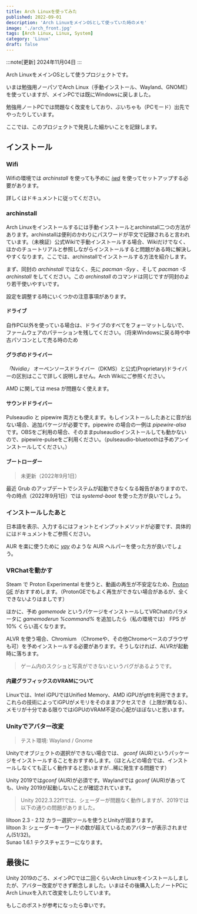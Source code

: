 ```yaml
---
title: Arch Linuxを使ってみた
published: 2022-09-01
description: 'Arch LinuxをメインOSとして使っていた時のメモ'
image: './arch_front.jpg'
tags: [Arch Linux, Linux, System]
category: 'Linux'
draft: false 
---
```


:::note[更新]
2024年11月04日
:::

Arch LinuxをメインOSとして使うプロジェクトです。

いまは勉強用ノーパソでArch Linux（手動インストール、Wayland、GNOME）を使っていますが、メインPCでは既にWindowsに戻しました。

勉強用ノートPCでは問題なく改変をしており、ぶいちゃも（PCモード）出先でやったりしています。

ここでは、このプロジェクトで発見した細かいことを記録します。

## インストール

### Wifi

Wifiの環境では *archinstall* を使っても予めに [*iwd*](https://wiki.archlinux.jp/index.php/Iwd) を使ってセットアップする必要があります。

詳しくはドキュメントに従ってください。

### archinstall

Arch Linuxをインストールするには手動インストールとarchinstall二つの方法があります。archinstallは便利のかわりにパスワードが平文で記録されると言われています。（未検証）公式Wikiで手動インストールする場合、Wikiだけでなく、ほかのチュートリアルと参照しながらインストールすると問題がある時に解決しやすくなります。ここでは、archinstallでインストールする方法を紹介します。

まず、同封の *archinstall* ではなく、先に *pacman -Syy* 、そして *pacman -S archinstall* をしてください。この *archinstall* のコマンドは同じですが同封のより若干使いやすいです。

設定を調整する時にいくつかの注意事項があります。

#### ドライブ

自作PC以外を使っている場合は、ドライブのすべてをフォーマットしないで、ファームウェアのパテーションを残してください。（将来Windowsに戻る時や中古パソコンとして売る時のため

#### グラボのドライバー

*「Nvidia」* オーペンソースドライバー（DKMS）と公式(Proprietary)ドライバーの区別はここで詳しく説明しません。Arch Wikiにご参照ください。

AMD に関しては mesa が問題なく使えます。

#### サウンドドライバー

Pulseaudio と pipewire 両方とも使えます。もしインストールしたあとに音が出ない場合、追加パケージが必要です。pipewire の場合の一例は *pipewire-alsa* です。OBSをご利用の場合、そのままpulseaudioインストールしても動かないので、pipewire-pulseをご利用ください。（pulseaudio-bluetoothは予めアンインストールしてください。）

#### ブートローダー

> 未更新（2022年9月1日）

最近 Grub のアップデートでシステムが起動できなくなる報告がありますので、今の時点（2022年9月1日）では *systemd-boot* を使った方が良いでしょう。

### インストールしたあと

日本語を表示、入力するにはフォントとインプットメソッドが必要です、具体的にはドキュメントをご参照ください。

AUR を楽に使うために [*yay*](https://github.com/Jguer/yay) のような AUR ヘルパーを使った方が良いでしょう。

### VRChatを動かす

Steam で Proton Experimental を使うと、動画の再生が不安定なため、[Proton GE](https://github.com/GloriousEggroll/proton-ge-custom) がおすすめします。（ProtonGEでもよく再生ができない場合があるが、全くできないよりはましです）

ほかに、予め *gamemode* というパケージをインストールしてVRChatのパラメータに *gamemoderun %command%* を追加したら（私の環境では） FPS が 10% くらい高くなります。

ALVR を使う場合、Chromium （Chromeや、その他Chromeベースのブラウザも可）を予めインストールする必要があります。そうしなければ、ALVRが起動時に落ちます。

> ゲーム内のスクショと写真ができないというバグがあるようです。

#### 内蔵グラフィックスのVRAMについて

Linuxでは、Intel iGPUではUnified Memory、AMD iGPUがgttを利用できます。これらの技術によってiGPUがメモリをそのままアクセスでき（上限が異なる）、メモリが十分である限りではiGPUのVRAM不足の心配がほぼないと思います。

### Unityでアバター改変

> テスト環境: Wayland / Gnome

Unityでオブジェクトの選択ができない場合では、 *gconf* (AUR)というパッケージをインストールすることをおすすめします。（ほとんどの場合では、インストールしなくても正しく動作すると思いますが...稀に発生する問題です）

Unity 2019では*gconf* (AUR)が必須です。Waylandでは  *gconf* (AUR)があっても、Unity 2019が起動しないことが確認されています。

> Unity 2022.3.22f1では、シェーダーが問題なく動作しますが、2019では以下の通りの問題がありました。

liltoon 2.3 - 2.12 カラー選択ツールを使うとUnityが固まります。 \
liltoon 3: シェーダーキーワードの数が超えているためアバターが表示されません(51/32)。 \
Sunao 1.6.1 テクスチャエラーになります。

## 最後に

Unity 2019のごろ、メインPCでは二回くらいArch Linuxをインストールしましたが、アバター改変ができず断念しました。いまはその後購入したノートPCにArch Linuxを入れて改変をしたりしています。

もしこのポストが参考になったら幸いです。